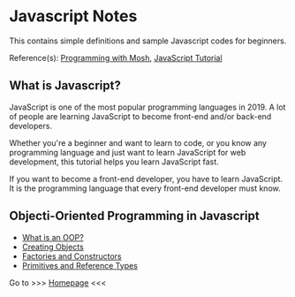 # Javascript Notes
This contains simple definitions and sample Javascript codes for beginners.

Reference(s): [Programming with Mosh](https://www.youtube.com/channel/UCWv7vMbMWH4-V0ZXdmDpPBA), 
[JavaScript Tutorial](https://www.javascripttutorial.net/)
## What is Javascript?
JavaScript is one of the most popular programming languages in 2019. A lot of people are learning JavaScript to become front-end and/or back-end developers. 

Whether you're a beginner and want to learn to code, or you know any programming language and just want to learn JavaScript for web development, this tutorial helps you learn JavaScript fast. 

If you want to become a front-end developer, you have to learn JavaScript. It is the programming language that every front-end developer must know. 

## Objecti-Oriented Programming in Javascript
- [What is an OOP?](https://chiedev.github.io/javascript-beginners/pages/what-is-an-oop.html)
- [Creating Objects](https://chiedev.github.io/javascript-beginners/pages/fundamentals/1_creating-objects.html)
- [Factories and Constructors](https://chiedev.github.io/javascript-beginners/pages/fundamentals/2_factories-constructors.html)
- [Primitives and Reference Types](https://chiedev.github.io/javascript-beginners/pages/fundamentals/3_primitives-reference_types.html)

Go to >>> [Homepage](https://chiedev.github.io/javascript-beginners/) <<<